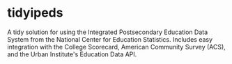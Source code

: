 # tidyipeds
A tidy solution for using the Integrated Postsecondary Education Data System from the National Center for Education Statistics.  Includes easy integration with the College Scorecard, American Community Survey (ACS), and the Urban Institute's Education Data API.
